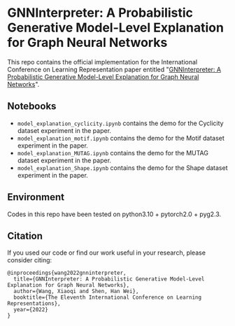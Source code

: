 # GNNInterpreter: A Probabilistic Generative Model-Level Explanation for Graph Neural Networks

This repo contains the official implementation for the International Conference on Learning Representation paper entitled "[GNNInterpreter: A Probabilistic Generative Model-Level Explanation for Graph Neural Networks](https://openreview.net/forum?id=rqq6Dh8t4d)".

## Notebooks
* `model_explanation_cyclicity.ipynb` contains the demo for the Cyclicity dataset experiment in the paper.
* `model_explanation_motif.ipynb` contains the demo for the Motif dataset experiment in the paper.
* `model_explanation_MUTAG.ipynb` contains the demo for the MUTAG dataset experiment in the paper.
* `model_explanation_Shape.ipynb` contains the demo for the Shape dataset experiment in the paper.

## Environment
Codes in this repo have been tested on python3.10 + pytorch2.0 + pyg2.3.

## Citation
If you used our code or find our work useful in your research, please consider citing:
```
@inproceedings{wang2022gnninterpreter,
  title={GNNInterpreter: A Probabilistic Generative Model-Level Explanation for Graph Neural Networks},
  author={Wang, Xiaoqi and Shen, Han Wei},
  booktitle={The Eleventh International Conference on Learning Representations},
  year={2022}
}
```
